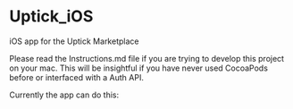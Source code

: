 # Uptick_iOS
iOS app for the Uptick Marketplace

Please read the Instructions.md file if you are trying to develop this project on your mac.
This will be insightful if you have never used CocoaPods before or interfaced with a Auth API.

Currently the app can do this:

